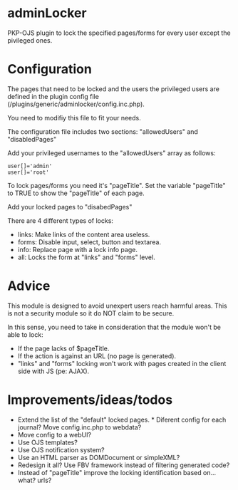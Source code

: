 adminLocker
===========

PKP-OJS plugin to lock the specified pages/forms for every user except the pivileged ones. 


Configuration
=============

The pages that need to be locked and the users the privileged users are defined
in the plugin config file (/plugins/generic/adminlocker/config.inc.php).

You need to modifiy this file to fit your needs.

The configuration file includes two sections: "allowedUsers" and "disabledPages"

Add your privileged usernames to the "allowedUsers" array as follows:

    user[]='admin'
    user[]='root'

To lock pages/forms you need it's "pageTitle". 
Set the variable "pageTitle" to TRUE to show the "pageTitle" of each page.

Add your locked pages to "disabedPages"

There are 4 different types of locks:

- links: Make links of the content area useless.
- forms: Disable input, select, button and textarea.
- info: Replace page with a lock info page.
- all: Locks the form at "links" and "forms" level.


Advice
======

This module is designed to avoid unexpert users reach harmful areas.
This is not a security module so it do NOT claim to be secure. 

In this sense, you need to take in consideration that the module won't 
be able to lock:

- If the page lacks of $pageTitle.
- If the action is against an URL (no page is generated).
- "links" and "forms" locking won't work with pages created in the client side with JS (pe: AJAX).


Improvements/ideas/todos
========================

- Extend the list of the "default" locked pages. * Diferent config for each journal? Move config.inc.php to webdata?
- Move config to a webUI?
- Use OJS templates?
- Use OJS notification system?
- Use an HTML parser as DOMDocument or simpleXML?
- Redesign it all? Use FBV framework instead of filtering generated code?
- Instead of "pageTitle" improve the locking identification based on... what? urls?
